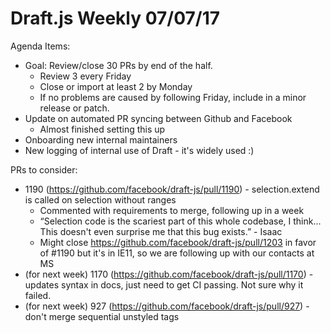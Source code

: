 # Draft.js Weekly 07/07/17

Agenda Items:

* Goal: Review/close 30 PRs by end of the half.
    * Review 3 every Friday
    * Close or import at least 2 by Monday
    * If no problems are caused by following Friday, include in a minor release or patch.
* Update on automated PR syncing between Github and Facebook
  * Almost finished setting this up
* Onboarding new internal maintainers
* New logging of internal use of Draft - it's widely used :)

PRs to consider:

* 1190 (https://github.com/facebook/draft-js/pull/1190) - selection.extend is called on selection without ranges
    * Commented with requirements to merge, following up in a week
    * “Selection code is the scariest part of this whole codebase, I think... This doesn't even surprise me that this bug exists.” - Isaac
    * Might close https://github.com/facebook/draft-js/pull/1203 in favor of #1190 but it's in IE11, so we are following up with our contacts at MS
* (for next week) 1170 (https://github.com/facebook/draft-js/pull/1170) - updates syntax in docs, just need to get CI passing. Not sure why it failed.
* (for next week) 927 (https://github.com/facebook/draft-js/pull/927) - don't merge sequential unstyled tags




